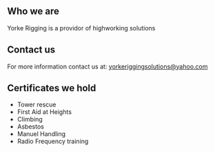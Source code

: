 ## Who we are
Yorke Rigging is a providor of highworking solutions

## Contact us
For more information contact us at: [yorkeriggingsolutions@yahoo.com](Mailto:yorkeriggingsolutions@yahoo.com)

## Certificates we hold
- Tower rescue
- First Aid at Heights
- Climbing 
- Asbestos 
- Manuel Handling
- Radio Frequency training
